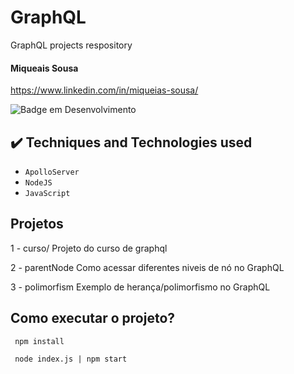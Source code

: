 # GraphQL

GraphQL projects respository

#### Miqueais Sousa

https://www.linkedin.com/in/miqueias-sousa/

![Badge em Desenvolvimento](http://img.shields.io/static/v1?label=STATUS&message=UNDER%20DEVELOPMENT&color=GREEN&style=for-the-badge)

## ✔️ Techniques and Technologies used

- ``ApolloServer``
- ``NodeJS``
- ``JavaScript``

## Projetos

1 - curso/
   Projeto do curso de graphql

2 - parentNode
   Como acessar diferentes niveis de nó no GraphQL

3 - polimorfism
   Exemplo de herança/polimorfismo no GraphQL

## Como executar o projeto?

` 
   npm install 
`

` 
   node index.js | npm start
`
 